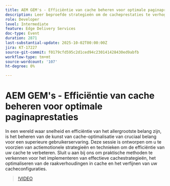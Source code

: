 ```yaml
---
title: AEM GEM's - Efficiëntie van cache beheren voor optimale paginaprestaties
description: Leer beproefde strategieën om de cacheprestaties te verhogen en snellere ervaringen met gebruikers te bieden. Deze zitting behandelt praktische technieken om geheim voorgeheugenklapverhoudingen te verbeteren, configuraties te verfijnen, en efficiënte caching strategieën uit te voeren.
role: Developer
level: Intermediate
feature: Edge Delivery Services
doc-type: Event
duration: 2871
last-substantial-update: 2025-10-02T00:00:00Z
jira: KT-17227
source-git-commit: f0179cfd595c2d1ced94c230141428430ed9abfb
workflow-type: tm+mt
source-wordcount: '107'
ht-degree: 0%

---
```


# AEM GEM&#39;s - Efficiëntie van cache beheren voor optimale paginaprestaties

In een wereld waar snelheid en efficiëntie van het allergrootste belang zijn, is het beheren van de kunst van cache-optimalisatie van cruciaal belang voor een superieure gebruikerservaring. Deze sessie is ontworpen om u te voorzien van actiemotionele strategieën en technieken om de efficiëntie van uw cache te verbeteren. Sluit u aan bij ons om praktische methoden te verkennen voor het implementeren van effectieve cachestrategieën, het optimaliseren van de raakverhoudingen in cache en het verfijnen van uw cacheconfiguraties.

>[!VIDEO](https://video.tv.adobe.com/v/3457718/?learn=on&enablevpops)
